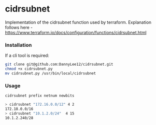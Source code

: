 # cidrsubnet
Implementation of the cidrsubnet function used by terraform. 
Explanation follows here - https://www.terraform.io/docs/configuration/functions/cidrsubnet.html

### Installation

If a cli tool is required:

```bash
git clone git@github.com:DannyLee12/cidrsubnet.git
chmod +x cidrsubnet.py
mv cidrsubnet.py /usr/bin/local/cidrsubnet
```

### Usage

```bash
cidrsubnet prefix netnum newbits

> cidrsubnet "172.16.0.0/12" 4 2
172.18.0.0/16
> cidrsubnet "10.1.2.0/24"  4 15
10.1.2.240/28
```
